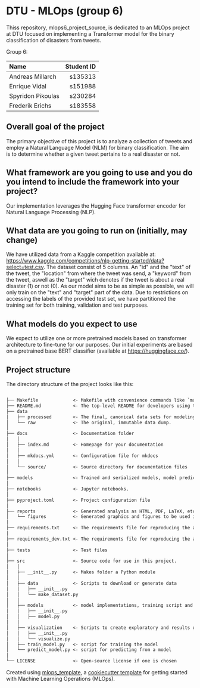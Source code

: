# DTU - MLOps (group 6) 

Thiss repository, mlops6_project_source, is dedicated to an MLOps project at DTU focused on implementing a Transformer model for the binary classification of disasters from tweets.

Group 6:  

| Name | Student ID |
|:-|-:|
| Andreas Millarch | s135313 |
| Enrique Vidal | s151988 |
| Spyridon Pikoulas | s230284 |  
| Frederik Erichs | s183558 |


## Overall goal of the project

The primary objective of this project is to analyze a collection of tweets and employ a Natural Language Model (NLM) for binary classification. The aim is to determine whether a given tweet pertains to a real disaster or not.

## What framework are you going to use and you do you intend to include the framework into your project?

Our implementation leverages the Hugging Face transformer encoder for Natural Language Processing (NLP).

## What data are you going to run on (initially, may change)
We have utilized data from a Kaggle competition available at: https://www.kaggle.com/competitions/nlp-getting-started/data?select=test.csv. The dataset consist of 5 columns. An "id" and the "text" of the tweet, the "location" from where the tweet was send, a "keyword" from the tweet, aswell as the "target" wich denotes if the tweet is about a real disaster (1) or not (0). As our model aims to be as simple as possible, we will only train on the "text" and "target" part of the data. Due to restrictions on accessing the labels of the provided test set, we have partitioned the training set for both training, validation and test purposes.

## What models do you expect to use

We expect to utilize one or more pretrained models based on transformer architecture to fine-tune for our purposes. Our initial experiments are based on a pretrained base BERT classifier (available at https://huggingface.co/). 

## Project structure

The directory structure of the project looks like this:

```txt

├── Makefile             <- Makefile with convenience commands like `make data` or `make train`
├── README.md            <- The top-level README for developers using this project.
├── data
│   ├── processed        <- The final, canonical data sets for modeling.
│   └── raw              <- The original, immutable data dump.
│
├── docs                 <- Documentation folder
│   │
│   ├── index.md         <- Homepage for your documentation
│   │
│   ├── mkdocs.yml       <- Configuration file for mkdocs
│   │
│   └── source/          <- Source directory for documentation files
│
├── models               <- Trained and serialized models, model predictions, or model summaries
│
├── notebooks            <- Jupyter notebooks.
│
├── pyproject.toml       <- Project configuration file
│
├── reports              <- Generated analysis as HTML, PDF, LaTeX, etc.
│   └── figures          <- Generated graphics and figures to be used in reporting
│
├── requirements.txt     <- The requirements file for reproducing the analysis environment
|
├── requirements_dev.txt <- The requirements file for reproducing the analysis environment
│
├── tests                <- Test files
│
├── src                  <- Source code for use in this project.
│   │
│   ├── __init__.py      <- Makes folder a Python module
│   │
│   ├── data             <- Scripts to download or generate data
│   │   ├── __init__.py
│   │   └── make_dataset.py
│   │
│   ├── models           <- model implementations, training script and prediction script
│   │   ├── __init__.py
│   │   ├── model.py
│   │
│   ├── visualization    <- Scripts to create exploratory and results oriented visualizations
│   │   ├── __init__.py
│   │   └── visualize.py
│   ├── train_model.py   <- script for training the model
│   └── predict_model.py <- script for predicting from a model
│
└── LICENSE              <- Open-source license if one is chosen
```

Created using [mlops_template](https://github.com/SkafteNicki/mlops_template),
a [cookiecutter template](https://github.com/cookiecutter/cookiecutter) for getting
started with Machine Learning Operations (MLOps).
